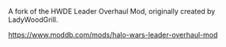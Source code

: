 A fork of the HWDE Leader Overhaul Mod, originally created by LadyWoodGrill.


<https://www.moddb.com/mods/halo-wars-leader-overhaul-mod>

